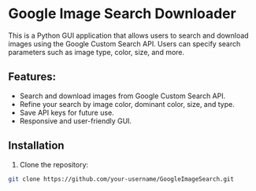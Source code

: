 # Google Image Search Downloader

This is a Python GUI application that allows users to search and download images using the Google Custom Search API. Users can specify search parameters such as image type, color, size, and more.

## Features:
- Search and download images from Google Custom Search API.
- Refine your search by image color, dominant color, size, and type.
- Save API keys for future use.
- Responsive and user-friendly GUI.

## Installation

1. Clone the repository:

```bash
git clone https://github.com/your-username/GoogleImageSearch.git
